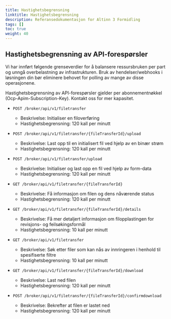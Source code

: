 ```yaml
---
title: Hastighetsbegrensning
linktitle: Hastighetsbegrensning
description: Referansedokumentasjon for Altinn 3 Formidling
tags: []
toc: true
weight: 40
---
```


## Hastighetsbegrensning av API-forespørsler

Vi har innført følgende grenseverdier for å balansere ressursbruken per part og unngå overbelastning av infrastrukturen. Bruk av hendelser/webhooks i løsningen din bør eliminere behovet for polling av mange av disse operasjonene.

Hastighetsbegrensning av API-forespørsler gjelder per abonnementnøkkel (Ocp-Apim-Subscription-Key). Kontakt oss for mer kapasitet.

- `POST /broker/api/v1/filetransfer`
  - Beskrivelse: Initialiser en filoverføring
  - Hastighetsbegrensning: 120 kall per minutt
  
- `POST /broker/api/v1/filetransfer/{fileTransferId}/upload`
  - Beskrivelse: Last opp til en initialisert fil ved hjelp av en binær strøm
  - Hastighetsbegrensning: 120 kall per minutt

- `POST /broker/api/v1/filetransfer/upload`
  - Beskrivelse: Initialiser og last opp en fil ved hjelp av form-data
  - Hastighetsbegrensning: 120 kall per minutt

- `GET /broker/api/v1/filetransfer/{fileTransferId}`
  - Beskrivelse: Få informasjon om filen og dens nåværende status
  - Hastighetsbegrensning: 120 kall per minutt

- `GET /broker/api/v1/filetransfer/{fileTransferId}/details`
  - Beskrivelse: Få mer detaljert informasjon om filopplastingen for revisjons- og feilsøkingsformål
  - Hastighetsbegrensning: 10 kall per minutt

- `GET /broker/api/v1/filetransfer`
  - Beskrivelse: Søk etter filer som kan nås av innringeren i henhold til spesifiserte filtre
  - Hastighetsbegrensning: 10 kall per minutt

- `GET /broker/api/v1/filetransfer/{fileTransferId}/download`
  - Beskrivelse: Last ned filen
  - Hastighetsbegrensning: 120 kall per minutt

- `POST /broker/api/v1/filetransfer/{fileTransferId}/confirmdownload`
  - Beskrivelse: Bekrefter at filen er lastet ned
  - Hastighetsbegrensning: 120 kall per minutt
